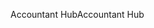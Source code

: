 <span data-ttu-id="88e11-101">Accountant Hub</span><span class="sxs-lookup"><span data-stu-id="88e11-101">Accountant Hub</span></span>
